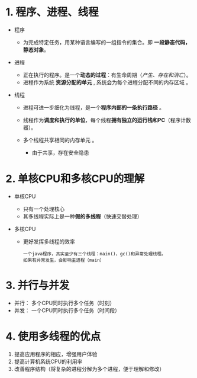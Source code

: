 # 1. 程序、进程、线程
- 程序  
 
    - 为完成特定任务，用某种语言编写的一组指令的集合。即 **一段静态代码，静态对象**。
        
- 进程  

    - 正在执行的程序。是一个**动态的过程**：有生命周期（*产生、存在和消亡*）。
    - 进程作为系统 **资源分配的单元** , 系统会为每个进程分配不同的内存区域 。

- 线程  
 
    - 进程可进一步细化为线程，是一个**程序内部的一条执行路径** 。
    - 线程作为**调度和执行的单位**，每个线程**拥有独立的运行栈和PC**（程序计数器）。
    - 多个线程共享相同的内存单元 。  

        - 由于共享，存在安全隐患  


# 2. 单核CPU和多核CPU的理解

- 单核CPU  
 
  - 只有一个处理核心
  - 其多线程实际上是一种**假的多线程**（快速交替处理）  
   
- 多核CPU
   
  - 更好发挥多线程的效率  
 
        一个java程序，其实至少有三个线程：main()，gc()和异常处理线程。
        如果有异常发生，会影响主进程（main）  



# 3. 并行与并发
 - 并行： 多个CPU同时执行多个任务（时刻）
 - 并发： 一个CPU同时执行多个任务（时间段）  

# 4. 使用多线程的优点
1. 提高应用程序的相应，增强用户体验
2. 提高计算机系统CPU的利用率
3. 改善程序结构（将复杂的进程分解为多个进程，便于理解和修改）


  